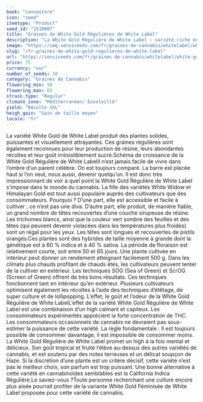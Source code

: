 ```yaml
---
book: "cannastore"
icon: "seed"
itemtype: "Product"
seed_id: "1510007"
title: "Graines de White Gold Régulières de White Label"
description: "La White Gold Régulière de White Label : variété riche en THC. Rendements : abondants. Résine : abondante. Goût : sucré. Commander maintenant !"
image: "https://img.sensiseeds.com/fr/graines-de-cannabis/whitelabel/white-gold-image.png"
slug: "/fr-graines-de-white-gold-regulieres-de-white-label"
url: "https://sensiseeds.com/fr/graines-de-cannabis/whitelabel/white-gold?a_aid=cannastore"
price: 75
currency: "eur"
number_of_seeds: 10
category: "Graines de Cannabis"
flowering_min: 50
flowering_max: 65
strain_type: "Regular"
climate_zone: "Méditerranéen/ Ensoleillé"
yield: "Récolte XXL"
heigh_gain: "Gain de taille moyen"
locale: "fr"
---
```

La variété White Gold de White Label produit des plantes solides, puissantes et visuellement attrayantes. Ces graines régulières sont également reconnues pour leur production de résine, leurs abondantes récoltes et leur goût irrésistiblement sucré.Schéma de croissance de la White Gold Régulière de White LabelIl n’est jamais facile de vivre dans l’ombre d’un parent célèbre. On est toujours comparé. La barre est placée haut si l’on veut, nous aussi, devenir quelqu’un. Il est donc très impressionnant de voir à quel point la White Gold Régulière de White Label s’impose dans le monde du cannabis. La fille des variétés White Widow et Himalayan Gold est tout aussi populaire auprès des cultivateurs que des consommateurs. Pourquoi ? D’une part, elle est accessible et facile à cultiver ; ce n’est pas une diva. D’autre part, elle produit, de manière fiable, un grand nombre de têtes recouvertes d’une couche sirupeuse de résine. Les trichomes blancs, ainsi que la couleur vert sombre des feuilles et des têtes (qui peuvent devenir violacées dans les températures plus froides) sont un régal pour les yeux. Les têtes sont longues et recouvertes de pistils orangés.Ces plantes sont des hybrides de taille moyenne à grande dont la génétique est à 60 % indica et à 40 % sativa. La période de floraison est relativement courte, soit entre 50 et 65 jours. Une plante cultivée en intérieur peut donner un rendement atteignant facilement 500 g. Dans les climats plus chauds profitant de chauds étés, les cultivateurs peuvent tenter de la cultiver en extérieur. Les techniques SOG (Sea of Green) et ScrOG (Screen of Green) offrent de très bons résultats. Ces techniques fonctionnent tant en intérieur qu’en extérieur. Plusieurs cultivateurs optimisent également les récoltes à l’aide des techniques d’étêtage, de super culture et de lollipopping. L’effet, le goût et l’odeur de la White Gold Régulière de White LabelL’effet de la variété White Gold Régulière de White Label est une combinaison d’un high calmant et capiteux. Les consommateurs expérimentés apprécient la forte concentration de THC. Les consommateurs occasionnels de cannabis ne devraient pas sous-estimer la puissance de cette variété. La règle fondamentale : Il est toujours possible de consommer davantage, il est impossible de consommer moins. La White Gold Régulière de White Label promet un high à la fois mental et délicieux. Son goût tropical et fruité l’élève au-dessus des autres variétés de cannabis, et est soutenu par des notes terreuses et un délicat soupçon de Haze. Si la discrétion d’une plante est un critère décisif, cette variété n’est pas le meilleur choix, son parfum est trop puissant. Une bonne alternative à cette variété en cannabinoïdes semblables est la California Indica Régulière.Le saviez-vous ?Toute personne recherchant une culture encore plus aisée pourrait profiter de la variante White Gold Féminisée de White Label proposée pour cette variété de cannabis.
